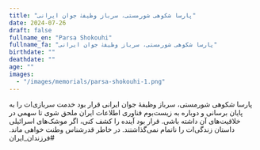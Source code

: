 ```yaml
---
title: "پارسا شکوهی شورمستی، سرباز وظیفۀ جوان ایرانی"
date: 2024-07-26
draft: false
fullname_en: "Parsa Shokouhi"
fullname_fa: "پارسا شکوهی شورمستی، سرباز وظیفۀ جوان ایرانی"
birthdate: ""
deathdate: ""
age: ""
images:
  - "/images/memorials/parsa-shokouhi-1.png"
---
```


پارسا شکوهی شورمستی، سرباز وظیفۀ جوان ایرانی
قرار بود خدمت سربازی‌ات را به پایان برسانی و دوباره به زیست‌بوم فناوری اطلاعات ایران ملحق شوی تا سهمی در خلاقیت‌های آن داشته باشی. قرار بود آینده را کشف کنی، اگر موشک‌های اسرائیلی داستان زندگی‌ات را ناتمام نمی‌گذاشتند. در خاطر قدرشناس وطنت خواهی ماند.
#فرزندان_ایران